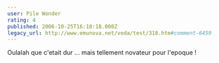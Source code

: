 ```yaml
---
user: Pile Wonder
rating: 4
published: 2006-10-25T16:18:18.000Z
legacy_url: http://www.emunova.net/veda/test/318.htm#comment-6459
---
```

Oulalah que c'etait dur ... mais tellement novateur pour l'epoque !